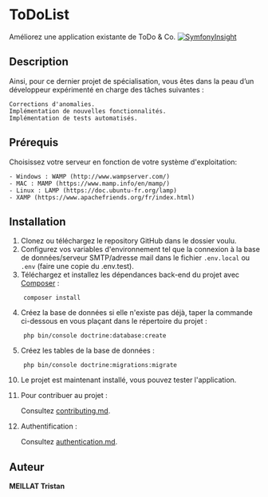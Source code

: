 # ToDoList

Améliorez une application existante de ToDo & Co.
[![SymfonyInsight](https://insight.symfony.com/projects/e41230ed-3cc1-40f7-9ab6-5e66fc6bef7f/mini.svg)](https://insight.symfony.com/projects/e41230ed-3cc1-40f7-9ab6-5e66fc6bef7f)

## Description

Ainsi, pour ce dernier projet de spécialisation, vous êtes dans la peau d’un développeur expérimenté en charge des tâches suivantes :
```
Corrections d'anomalies. 
Implémentation de nouvelles fonctionnalités.
Implémentation de tests automatisés.
```

## Prérequis

Choisissez votre serveur en fonction de votre système d'exploitation:

    - Windows : WAMP (http://www.wampserver.com/)
    - MAC : MAMP (https://www.mamp.info/en/mamp/)
    - Linux : LAMP (https://doc.ubuntu-fr.org/lamp)
    - XAMP (https://www.apachefriends.org/fr/index.html)

## Installation
1. Clonez ou téléchargez le repository GitHub dans le dossier voulu.
2. Configurez vos variables d'environnement tel que la connexion à la base de données/serveur SMTP/adresse mail dans le fichier `.env.local` ou `.env` (faire une copie du .env.test).
3. Téléchargez et installez les dépendances back-end du projet avec [Composer](https://getcomposer.org/download/) :
```
    composer install
```
4. Créez la base de données si elle n'existe pas déjà, taper la commande ci-dessous en vous plaçant dans le répertoire du projet :
```
    php bin/console doctrine:database:create
```
5. Créez les tables de la base de données :
```
    php bin/console doctrine:migrations:migrate
```
10. Le projet est maintenant installé, vous pouvez tester l'application.

11. Pour contribuer au projet :

    Consultez [contributing.md](https://github.com/MeillatTristan/ToDoList/blob/main/contributing.md).

12. Authentification :

    Consultez [authentication.md](https://github.com/MeillatTristan/ToDoList/blob/main/auth.md).


## Auteur

**MEILLAT Tristan**

